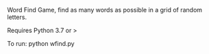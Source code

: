 Word Find Game, find as many words as possible in a grid of random letters.

Requires Python 3.7 or >

To run: python wfind.py
